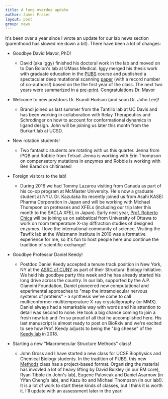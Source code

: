 ```yaml
---
title: A long overdue update
author: James Fraser
layout: post
group: news
---
```

It's been over a year since I wrote an update for our lab news section (parenthood has slowed me down a bit). There have been a lot of changes:

- Goodbye David Mavor, PhD!
  - David (aka Iggy) finished his doctoral work in the lab and moved on to Dan Bolon's lab at UMass Medical. Iggy merged his thesis work with graduate education in the [PUBS](/pubs) course and published a spectacular deep mutational scanning [paper](http://cdn.fraserlab.com/mavor_elife_2016.pdf) (with a record number of co-authors!) based on the the first year of the class. The next two years were summarized in a [pre-print](http://dx.doi.org/10.1101/139352). Congratulations Dr. Mavor

- Welcome to new postdocs Dr. Brandi Hudson (and soon Dr. John Lee)!
  - Brandi joined us last summer from the Tantillo lab at UC Davis and has been working in collaboration with Relay Therapeutics and Schrodinger on how to account for conformational dynamics in ligand design. John will be joining us later this month from the Burkart lab at UCSD.

- New rotation students!
  - Two fantastic students are rotating with us this quarter. Jenna from iPQB and Robbie from Tetrad. Jenna is working with Erin Thompson on compensatory mutations in enzymes and Robbie is working with Ben Barad on chitinases!

- Foreign visitors to the lab!
  - During 2016 we had Tommy Lazarou visiting from Canada as part of his co-op program at McMaster University. He's now a graduate student at NYU. Dr. Kazutaka Ito recently joined us from Asahi KASEI Pharma Corporation in Japan and will be working with Michael Thompson on proteases and XFELs (including our trip later this month to the SACLA XFEL in Japan). Early next year, [Prof. Roberto Chica](http://mysite.science.uottawa.ca/rchica/drchica.html) will be joining us on sabbatical from University of Ottawa to work on room temperature X-ray diffraction studies of designed enzymes. I love the international community of science. Visiting the Tawfik lab at the Weizmann Institute in 2010 was a formative experience for me, so it's fun to host people here and continue the tradition of scientific exchange!

- Goodbye Professor Daniel Keedy!
  - Postdoc Daniel Keedy accepted a tenure track position in New York, NY at the [ASRC of CUNY](http://structbio.asrc.cuny.edu/) as part of their Structural Biology Initiative. We held his goodbye party this week and he has already started his long drive across the country. In our lab, supported by the A.P. Giannini Foundation, Daniel pioneered new computational and experimental approaches to "map the intramolecular nervous systems of proteins" - a synthesis we've come to call multiconformer multitemperature X-ray crystallgoraphy (or MMX). Daniel always had a remarkable way with words and his attention to detail was second to none. He took a big chance coming to join a fresh new lab and I'm so proud of all that he accomplished here. His last manuscript is almost ready to post on BioRxiv and we're excited to see how Prof. Keedy adjusts to being the "big cheese" of the [Keedy lab](http://structbio.asrc.cuny.edu/people/dr-daniel-keedy/) in 2018.

- Starting a new "Macromecular Structure Methods" class!
  - John Gross and I have started a new class for UCSF Biophysics and Chemical Biology students. In the tradition of PUBS, this new [Methods](/methods) class has a project-based format. Organizing the material has invovled a lot of heavy lifting by David Bulkley (in our EM core), Ryan Tibble (in John's lab), Eugene Palovcak and Daniel Asarnow (in Yifan Cheng's lab), and Kazu Ito and Michael Thompson (in our lab!). It is a lot of work to start these kinds of classes, but I think it is worth it. I'll update with an assessment later in the year!
